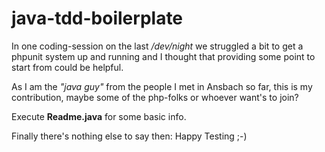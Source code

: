# java-tdd-boilerplate

In one coding-session on the last */dev/night* we struggled a bit 
to get a phpunit system up and running and I thought that providing some
point to start from could be helpful.

As I am the *"java guy"* from the people I met in Ansbach so far, this is my contribution, 
maybe some of the php-folks or whoever want's to join?

Execute **Readme.java** for some basic info.

Finally there's nothing else to say then: 
Happy Testing ;-)

